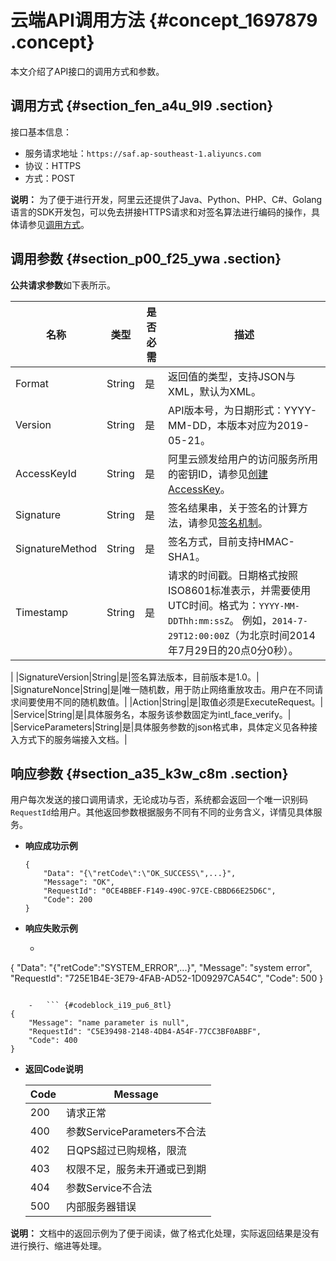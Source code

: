 # 云端API调用方法 {#concept_1697879 .concept}

本文介绍了API接口的调用方式和参数。

## 调用方式 {#section_fen_a4u_9l9 .section}

接口基本信息：

-   服务请求地址：`https://saf.ap-southeast-1.aliyuncs.com`
-   协议：HTTPS
-   方式：POST

**说明：** 为了便于进行开发，阿里云还提供了Java、Python、PHP、C\#、Golang语言的SDK开发包，可以免去拼接HTTPS请求和对签名算法进行编码的操作，具体请参见[调用方式](https://www.alibabacloud.com/help/zh/doc-detail/118498.htm)。

## 调用参数 {#section_p00_f25_ywa .section}

**公共请求参数**如下表所示。

|名称|类型|是否必需|描述|
|--|--|----|--|
|Format|String|是|返回值的类型，支持JSON与XML，默认为XML。|
|Version|String|是|API版本号，为日期形式：YYYY-MM-DD，本版本对应为2019-05-21。|
|AccessKeyId|String|是|阿里云颁发给用户的访问服务所用的密钥ID，请参见[创建AccessKey](../../../../intl.zh-CN/通用参考/创建AccessKey.md#)。|
|Signature|String|是|签名结果串，关于签名的计算方法，请参见[签名机制](https://www.alibabacloud.com/help/zh/doc-detail/66384.html)。|
|SignatureMethod|String|是|签名方式，目前支持HMAC-SHA1。|
|Timestamp|String|是|请求的时间戳。日期格式按照ISO8601标准表示，并需要使用UTC时间。格式为：`YYYY-MM-DDThh:mm:ssZ`。 例如，`2014-7-29T12:00:00Z`（为北京时间2014年7月29日的20点0分0秒）。

 |
|SignatureVersion|String|是|签名算法版本，目前版本是1.0。|
|SignatureNonce|String|是|唯一随机数，用于防止网络重放攻击。用户在不同请求间要使用不同的随机数值。|
|Action|String|是|取值必须是ExecuteRequest。|
|Service|String|是|具体服务名，本服务该参数固定为intl\_face\_verify。|
|ServiceParameters|String|是|具体服务参数的json格式串，具体定义见各种接入方式下的服务端接入文档。|

## 响应参数 {#section_a35_k3w_c8m .section}

用户每次发送的接口调用请求，无论成功与否，系统都会返回一个唯一识别码`RequestId`给用户。其他返回参数根据服务不同有不同的业务含义，详情见具体服务。

-   **响应成功示例** 

    ``` {#codeblock_fnw_kas_pwi}
    {
        "Data": "{\"retCode\":\"OK_SUCCESS\",...}",
        "Message": "OK",
        "RequestId": "0CE4BBEF-F149-490C-97CE-CBBD66E25D6C",
        "Code": 200
    }
    ```

-   **响应失败示例** 
    -   ``` {#codeblock_pmr_zqu_l35}
{
    "Data": "{\"retCode\":\"SYSTEM_ERROR\",...}",
    "Message": "system error",
    "RequestId": "725E1B4E-3E79-4FAB-AD52-1D09297CA54C",
    "Code": 500
}
```

    -   ``` {#codeblock_i19_pu6_8tl}
{
    "Message": "name parameter is null",
    "RequestId": "C5E39498-2148-4DB4-A54F-77CC3BF0ABBF",
    "Code": 400
}
```

-   **返回Code说明** 

    |Code|Message|
    |----|-------|
    |200|请求正常|
    |400|参数ServiceParameters不合法|
    |402|日QPS超过已购规格，限流|
    |403|权限不足，服务未开通或已到期|
    |404|参数Service不合法|
    |500|内部服务器错误|


**说明：** 文档中的返回示例为了便于阅读，做了格式化处理，实际返回结果是没有进行换行、缩进等处理。

